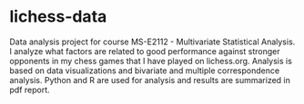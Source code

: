 # lichess-data

Data analysis project for course MS-E2112 - Multivariate Statistical Analysis. I analyze what factors are related to good performance against stronger opponents in my chess games that I have played on lichess.org. Analysis is based on data visualizations and bivariate and multiple correspondence analysis. Python and R are used for analysis and results are summarized in pdf report.